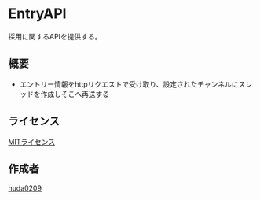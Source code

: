 # EntryAPI
採用に関するAPIを提供する。

## 概要
- エントリー情報をhttpリクエストで受け取り、設定されたチャンネルにスレッドを作成しそこへ再送する

## ライセンス
[MITライセンス](https://github.com/azisaba/EntryAPI/blob/master/LICENSE)

## 作成者
[huda0209](https://github.com/huda0209)